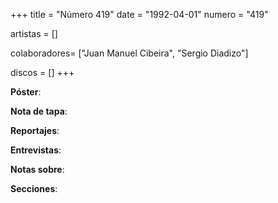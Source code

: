 +++
title = "Número 419"
date = "1992-04-01"
numero = "419"

artistas = []

colaboradores= ["Juan Manuel Cibeira", "Sergio Diadizo"]

discos = []
+++

**Póster**: 

**Nota de tapa**: 

**Reportajes**: 

**Entrevistas**: 

**Notas sobre**:

**Secciones**:
